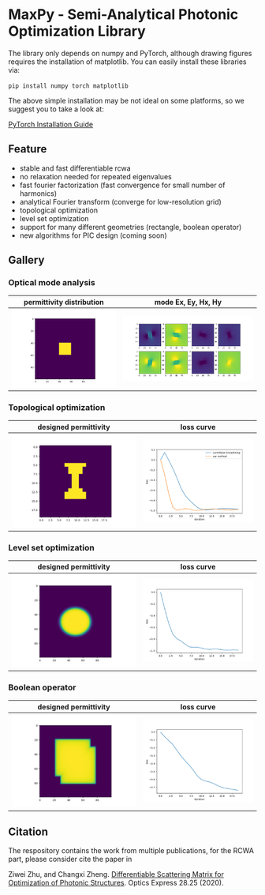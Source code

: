 # MaxPy - Semi-Analytical Photonic Optimization Library

The library only depends on numpy and PyTorch, although drawing figures requires the installation of matplotlib. You can easily install these libraries via:

`pip install numpy torch matplotlib`

The above simple installation may be not ideal on some platforms, so we suggest you to take a look at:

[PyTorch Installation Guide](https://pytorch.org/get-started/locally/)

## Feature

* stable and fast differentiable rcwa
* no relaxation needed for repeated eigenvalues
* fast fourier factorization (fast convergence for small number of harmonics)
* analytical Fourier transform (converge for low-resolution grid)
* topological optimization
* level set optimization
* support for many different geometries (rectangle, boolean operator)
* new algorithms for PIC design (coming soon)

## Gallery

### Optical mode analysis

permittivity distribution            |  mode Ex, Ey, Hx, Hy
:-------------------------:|:-------------------------:
![](gallery/ex.png)  |  ![](gallery/all_modes.png)

### Topological optimization

designed permittivity          |  loss curve
:-------------------------:|:-------------------------:
![](gallery/de_binarized.png)  |  ![](gallery/loss_history.png)

### Level set optimization

designed permittivity          |  loss curve
:-------------------------:|:-------------------------:
![](gallery/de_final_levelset.png)  |  ![](gallery/loss_history_levelset.png)

### Boolean operator

designed permittivity          |  loss curve
:-------------------------:|:-------------------------:
![](gallery/de_final_boolean.png)  |  ![](gallery/loss_history_boolean.png)

## Citation

The respository contains the work from multiple publications, for the RCWA part, please consider cite the paper in 

Ziwei Zhu, and Changxi Zheng. [Differentiable Scattering Matrix for Optimization of Photonic Structures](https://opg.optica.org/oe/fulltext.cfm?uri=oe-28-25-37773). Optics Express 28.25 (2020).

